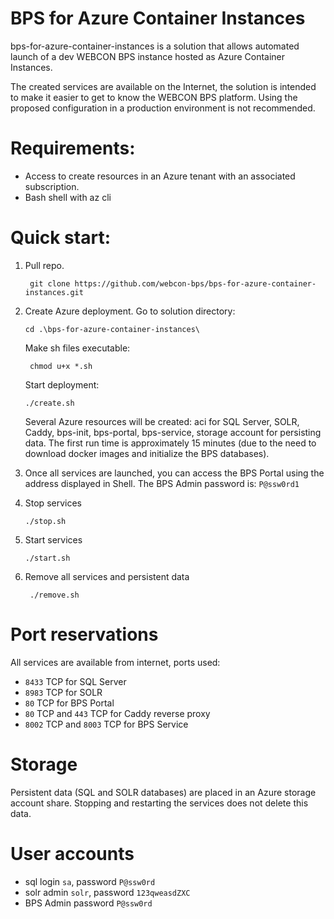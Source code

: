 # BPS for Azure Container Instances

bps-for-azure-container-instances is a solution that allows automated launch of a dev WEBCON BPS instance hosted as Azure Container Instances. 

The created services are available on the Internet, the solution is intended to make it easier to get to know the WEBCON BPS platform. Using the proposed configuration in a production environment is not recommended.

# Requirements:
- Access to create resources in an Azure tenant with an associated subscription.
- Bash shell with az cli

# Quick start:
1. Pull repo.
   
        git clone https://github.com/webcon-bps/bps-for-azure-container-instances.git

3. Create Azure deployment.
   Go to solution directory:

       cd .\bps-for-azure-container-instances\

    Make sh files executable:
   
        chmod u+x *.sh

    Start deployment:

       ./create.sh

   Several Azure resources will be created: aci for SQL Server, SOLR, Caddy, bps-init, bps-portal, bps-service, storage account for persisting data. 
   The first run time is approximately 15 minutes (due to the need to download docker images and initialize the BPS databases). 

5. Once all services are launched, you can access the BPS Portal using the address displayed in Shell. The BPS Admin password is: `P@ssw0rd1`

6. Stop services

       ./stop.sh

8. Start services

       ./start.sh

9. Remove all services and persistent data

        ./remove.sh

# Port reservations
All services are available from internet, ports used:
- `8433` TCP for SQL Server
- `8983` TCP for SOLR
- `80` TCP for BPS Portal
- `80` TCP and `443` TCP for Caddy reverse proxy
- `8002` TCP and `8003` TCP for BPS Service

# Storage
Persistent data (SQL and SOLR databases) are placed in an Azure storage account share.
Stopping and restarting the services does not delete this data.

# User accounts
- sql login `sa`, password `P@ssw0rd`
- solr admin `solr`, password `123qweasdZXC`
- BPS Admin password `P@ssw0rd`
